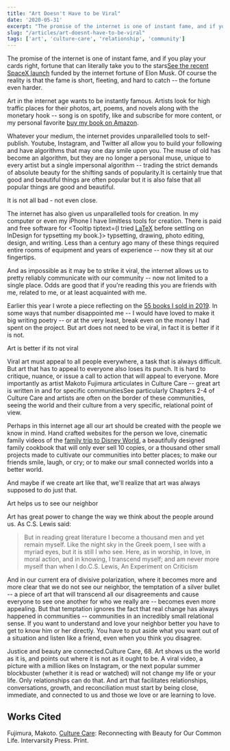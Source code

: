 ```yaml
---
title: "Art Doesn't Have to be Viral"
date: '2020-05-31'
excerpt: "The promise of the internet is one of instant fame, and if you play your cards right, fortune that can literally take you to the stars, but is that really art's purpose?"
slug: "/articles/art-doesnt-have-to-be-viral"
tags: ['art', 'culture-care', 'relationship', 'community']
---
```


The promise of the internet is one of instant fame, and if you play your cards right, fortune that can literally take you to the stars<Footnote count={1}>[See the recent SpaceX launch](https://www.washingtonpost.com/technology/2020/05/30/elon-musk-spacex-pull-off-another-feat-few-thought-possible/) funded by the internet fortune of Elon Musk</Footnote>. Of course the reality is that the fame is short, fleeting, and hard to catch -- the fortune even harder.

Art in the internet age wants to be instantly famous. Artists look for high traffic places for their photos, art, poems, and novels along with the monetary hook -- song is on spotify, like and subscribe for <Tooltip tiptext="and more ads">more content</Tooltip>, or my personal favorite <Linktip tiptext="I am just as guilty as anyone for dreaming of making it big 🤷🏼‍♂️">[buy my book on Amazon](https://www.amazon.com/Seasons-Thought-D-S-Chapman/dp/0578504359)</Linktip>.

Whatever your medium, the internet provides unparallelled tools to self-publish. Youtube, Instagram, and Twitter all allow you to build your following and have algorithms that may one day smile upon you. The muse of old has become an algorithm, but they are no longer a personal muse, unique to every artist but a single impersonal algorithm -- trading the strict demands of absolute beauty for the shifting sands of popularity.<Footnote count={2}>It is certainly true that good and beautiful things are often popular but it is also false that all popular things are good and beautiful.</Footnote>

<Callout>It is not all bad - not even close.</Callout>

The internet has also given us unparallelled tools for creation. In my computer or even my iPhone I have limitless tools for creation. There is paid and free software for <Tooltip tiptext={<span>I tried <a href="/articles/typesetting-poems-with-latex-i">LaTeX</a> before settling on InDesign for typsetting my book.</span>}> typsetting</Tooltip>, drawing, photo editing, design, and writing. Less than a century ago many of these things required entire rooms of equipment and years of experience -- now they sit at our fingertips.

And as impossible as it may be to strike it viral, the internet allows us to pretty reliably communicate with our community -- now not limited to a single place. Odds are good that if you're reading this you are friends with me, related to me, or at least acquainted with me. 

Earlier this year I wrote a piece reflecting on the [55 books I sold in 2019](/articles/55-books). In some ways that number disappointed me -- I would have loved to <Tooltip tiptext="An unrealistic goal at the best of times 😉">make it big writing poetry</Tooltip> -- or at the very least, break even on the money I had spent on the project. But art does not need to be viral, in fact it is better if it is not.

<Callout>Art is better if its not viral</Callout>

Viral art must appeal to all people everywhere, a task that is always difficult. But art that has to appeal to everyone also loses its punch. It is hard to critique, nuance, or issue a call to action that will appeal to everyone. More importantly as artist Makoto Fujimura articulates in Culture Care -- great art is written in and for specific communities<Footnote count={3}>See particularly Chapters 2-4 of Culture Care</Footnote> and artists are often <Tooltip tiptext="Fujimura uses the anglosaxon term mearcstapasm or border-walkers, to describe artists">on the border</Tooltip> of these communities, seeing the world and their culture from a very specific, relational point of view.

Perhaps in this internet age all our art should be created with the people we know in mind. Hand crafted websites for the person we love, cinematic family videos of the <Linktip tiptext="This video was shot entirely on an iPhone!">[ family trip to Disney World](https://www.youtube.com/watch?v=unGFQaxFUWU)</Linktip>, a beautifully designed family cookbook that will only ever sell 10 copies, or a thousand other small projects made to cultivate our communities into better places; to make our friends smile, laugh, or cry; or to make our small connected worlds into a better world.

And maybe if we create art like that, we'll realize that art was always supposed to do just that.

<Callout>Art helps us to see our neighbor</Callout>

Art has great power to change the way we think about the people around us. As C.S. Lewis said:

>But in reading great literature I become a thousand men and yet remain myself. Like the night sky in the Greek poem, I see with a myriad eyes, but it is still I who see. Here, as in worship, in love, in moral action, and in knowing, I transcend myself; and am never more myself than when I do.<Footnote count={4}>C.S. Lewis, An Experiment on Criticism</Footnote>

And in our current era of divisive polarization, where it becomes more and more clear that we do not see our neighbor, the temptation of a silver bullet -- a piece of art that will transcend all our disagreements and cause everyone to see one another for who we really are -- becomes even more appealing. But that temptation ignores the fact that real change has always happened in communities -- communities in an incredibly small relational sense. If you want to understand and love your neighbor better you have to get to know him or her directly. You have to put aside what you want out of a situation and listen like a friend, even when you think you disagree. 

Justice and beauty are connected.<Footnote count={5}>Culture Care, 68.</Footnote> Art shows us the world as it is, and points out where it is not as it ought to be. A viral video, a picture with a million likes on Instagram, or the next popular summer blockbuster (whether it is read or watched) will not change my life or your life. Only relationships can do that. And art that facilitates relationships, conversations, growth, and reconciliation must start by being close, immediate, and connected to us and those we love or are learning to love.

## Works Cited

Fujimura, Makoto. [Culture Care](/notes/culture-care): Reconnecting with Beauty for Our Common Life. Intervarsity Press. Print.